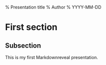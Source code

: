 % Presentation title
% Author
% YYYY-MM-DD

# First section

## Subsection

This is my first Markdownreveal presentation.
